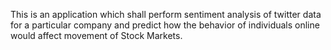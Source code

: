 This is an application which shall perform sentiment analysis of twitter data for a particular company and predict how the behavior of individuals online would affect movement of Stock Markets.
